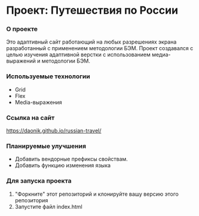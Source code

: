 # Проект: Путешествия по России

### О проекте 
Это адаптивный сайт работающий на любых разрешениях экрана разработанный с применением методологии БЭМ. Проект создавался с целью изучения адаптивной верстки с использованием медиа-выражений и методологии БЭМ.

### Используемые технологии

* Grid
* Flex
* Media-выражения

### Ссылка на сайт
https://daonik.github.io/russian-travel/

### Планируемые улучшения
* Добавить вендорные префиксы свойствам.
* Добавить функцию изменения языка

### Для запуска проекта 
1. "Форкните" этот репозиторий и клонируйте вашу версию этого репозитория
2. Запустите файл index.html
